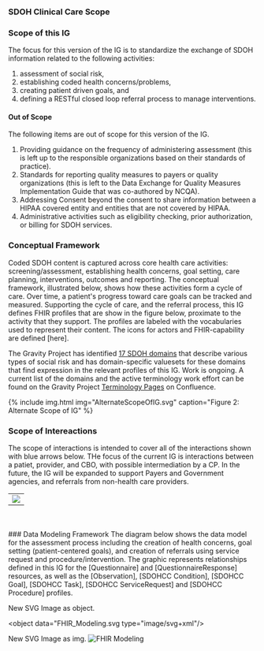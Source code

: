 ###  SDOH Clinical Care Scope
### Scope of this IG

The focus for this version of the IG is to standardize the exchange of SDOH information related to the following activities:

1)	assessment of social risk,
2)	establishing coded health concerns/problems,
3) 	creating patient driven goals, and
4)	defining a RESTful closed loop referral process to manage interventions.

####  Out of Scope

The following items are out of scope for this version of the IG.

1) Providing guidance on the frequency of administering assessment (this is left up to the responsible organizations based on their standards of practice).
2) Standards for reporting quality measures to payers or quality organizations (this is left to the Data Exchange for Quality Measures Implementation Guide that was co-authored by NCQA).
3) Addressing Consent beyond the consent to share information between a HIPAA covered entity and entities that are not covered by HIPAA.
4) Administrative activities such as eligibility checking, prior authorization, or billing for SDOH services.

### Conceptual Framework

Coded SDOH content is captured across core health care activities: screening/assessment, establishing health concerns, goal setting, care planning, interventions, outcomes and reporting. The conceptual framework, illustrated below, shows how these activities form a cycle of care. Over time, a patient's progress toward care goals can be tracked and measured.  Supporting the cycle of care, and the referral process, this IG defines FHIR profiles that are show in the figure below, proximate to the activity that they support.  The profiles are labeled with the vocabularies used to represent their content.  The icons for actors and FHIR-capability are defined [here].

The Gravity Project has identified [17 SDOH domains](ValueSet-SDOHCC-ValueSetSDOHCategory.html) that describe various types of social risk and has domain-specific valuesets for these domains that find expression in the relevant profiles of this IG. Work is ongoing.  A current list of the domains and the active terminology work effort can be found on the Gravity Project [Terminology Pages](https://confluence.hl7.org/display/GRAV/Terminology+Workstream+Dashboard) on Confluence.

{% include img.html img="AlternateScopeOfIG.svg" caption="Figure 2: Alternate Scope of IG" %}

### Scope of Intereactions

The scope of interactions is intended to cover all of the interactions shown with blue arrows below. THe focus of the current IG is interactions between a patiet, provider, and CBO, with possible intermediation by a CP. In the future, the IG will be expanded to support Payers and Government agencies, and referrals from non-health care providers.

<table><tr><td><img src="SDOHInteractionsDrawingexpandedV5.jpg" /></td></tr></table>

<br>
<br>
### Data Modeling Framework
The diagram below shows the data model for the assessment process including the creation of health concerns, goal setting (patient-centered goals), and creation of referrals using service request and procedure/intervention. The graphic represents relationships defined in this IG for the [Questionnaire] and  [QuestionnaireResponse] resources, as well as the [Observation], [SDOHCC Condition], [SDOHCC Goal], [SDOHCC Task], [SDOHCC ServiceRequest] and [SDOHCC Procedure] profiles.

New SVG Image as object.

<object  data="FHIR_Modeling.svg type="image/svg+xml"/>

New SVG Image as img.
<img src="FHIR_Modeling.svg" alt="FHIR Modeling" title="FHIR Modeling"/>
<br/>
